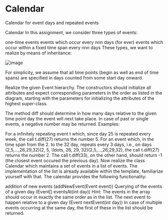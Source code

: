 # Calendar
Calendar for event days and repeated events

Calendar
In this assignment, we consider three types of events:

one-time events
events which occur every nnn days (for ever)
events which occur within a fixed time span every nnn days
These types, we want to realize by means of inheritance:

![image](https://user-images.githubusercontent.com/77834636/166435603-42ca56f0-b87d-490d-9e00-869544322f70.png)


For simplicity, we assume that all time points (begin as well as end of time spans) are specified in days counted from some start day onward.

Realize the given Event hierarchy. The constructors should initialize all attributes and expect corresponding parameters in the order as listed in the diagram, starting with the parameters for initializing the attributes of the highest super-class.

The method diff should determine in how many days relative to the given time point day the event will next take place. In case of past or single events, a negative number may be returned. Examples:

For a infinitely repeating event t which, since day 25 is repeated every week, the call t.diff(27) returns the number 5.
For an event which, in the time span from the 2. to the 32 day, repeats every 3 days, i.e., on days (2,5,…,26,29,32)(2, 5, \ldots, 26, 29, 32)(2,5,…,26,29,32), the call t.diff(27) returns the number 2. The call t.diff(33), on the other hand, should return -1 (the closest event occured the previous day).
Now realize the class Calendar which maintains a set of events in a list of events. The implementation of the list is already available within the template, familiarize yourself with that. The calendar provides the following functionality:

addition of new events (addNewEvent(Event event))
Querying of the events of a given day (Event[] eventsAt(int day)) Hint: The events in the array should occur in exactly the same order as in the list.
The next event to happen relative to a given day (Event nextEvent(int day)) In case of multiple events occurring at the same day, the first of these in the list should be returned.
